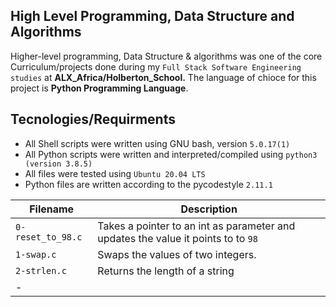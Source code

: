 High Level Programming, Data Structure and Algorithms
   -----------------

Higher-level programming, Data Structure & algorithms was one of the core Curriculum/projects done during my `Full Stack Software Engineering studies` at **ALX_Africa/Holberton_School.**
The language of chioce for this project is **Python Programming Language**.

Tecnologies/Requirments
   -----------------
 - All Shell scripts were written using GNU bash, version `5.0.17(1)`
 - All Python scripts were written and interpreted/compiled using `python3 (version 3.8.5)`
 - All files were tested using `Ubuntu 20.04 LTS`
 - Python files are written according to the pycodestyle `2.11.1`

| Filename | Description |
| ---- | ---- |
| `0-reset_to_98.c` | Takes a pointer to an int as parameter and updates the value it points to to `98` |
| `1-swap.c` | Swaps the values of two integers. |
| `2-strlen.c` | Returns the length of a string |
|-
